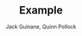 ---
layout: midnight-train
number: 3
title: Example
author: Jack Guinane, Quinn Pollock
short: Midnight Train is a framework for fluidly moving between game systems within a single narrative.

shape: triangle
shift: -12%
rotate: -5deg
---